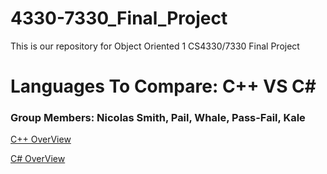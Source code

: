 # 4330-7330_Final_Project
This is our repository for Object Oriented 1 CS4330/7330 Final Project

# Languages To Compare:  C++ VS C#

### Group Members: Nicolas Smith, Pail, Whale, Pass-Fail, Kale

[C++ OverView](https://github.com/nasz8f/4330-7330_Final_Project/blob/master/C%2B%2B.md)

[C# OverView](https://github.com/nasz8f/4330-7330_Final_Project/blob/master/C%23.md)
